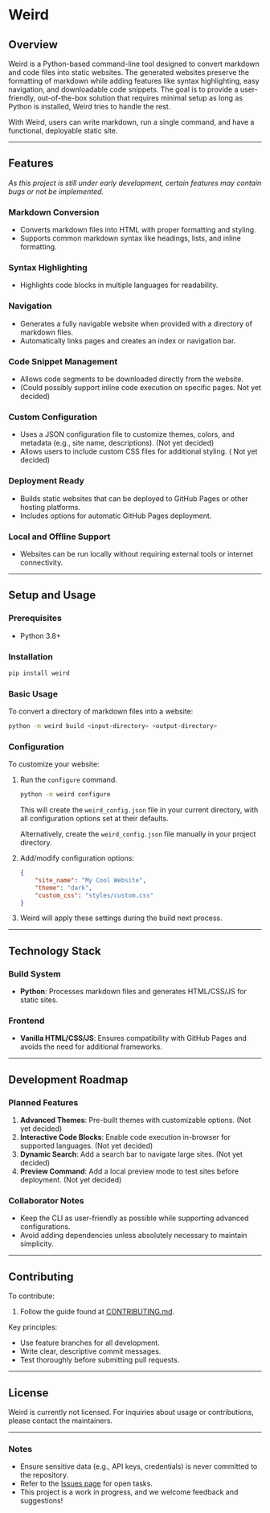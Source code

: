 # **Weird**

## **Overview**
Weird is a Python-based command-line tool designed to convert markdown and code files into static websites. The generated websites preserve the formatting of markdown while adding features like syntax highlighting, easy navigation, and downloadable code snippets. The goal is to provide a user-friendly, out-of-the-box solution that requires minimal setup as long as Python is installed, Weird tries to handle the rest.

With Weird, users can write markdown, run a single command, and have a functional, deployable static site.

---

## **Features**

_As this project is still under early development, certain features may contain bugs or not be implemented._

### **Markdown Conversion**
- Converts markdown files into HTML with proper formatting and styling.
- Supports common markdown syntax like headings, lists, and inline formatting.

### **Syntax Highlighting**
- Highlights code blocks in multiple languages for readability.

### **Navigation**
- Generates a fully navigable website when provided with a directory of markdown files.
- Automatically links pages and creates an index or navigation bar.

### **Code Snippet Management**
- Allows code segments to be downloaded directly from the website.
- (Could possibly support inline code execution on specific pages. Not yet decided)

### **Custom Configuration**
- Uses a JSON configuration file to customize themes, colors, and metadata (e.g., site name, descriptions).  (Not yet decided)
- Allows users to include custom CSS files for additional styling. ( Not yet decided)

### **Deployment Ready**
- Builds static websites that can be deployed to GitHub Pages or other hosting platforms.
- Includes options for automatic GitHub Pages deployment.

### **Local and Offline Support**
- Websites can be run locally without requiring external tools or internet connectivity.

---

## **Setup and Usage**

### **Prerequisites**
- Python 3.8+

### **Installation**  
```bash
pip install weird
```

### **Basic Usage**
To convert a directory of markdown files into a website:
```bash
python -m weird build <input-directory> <output-directory>
```

### **Configuration**
To customize your website:
1. Run the ``configure`` command.
   ```bash
   python -m weird configure
   ```

   This will create the `weird_config.json` file in your current directory, with all configuration options set at their defaults.

   Alternatively, create the `weird_config.json` file manually in your project directory.

2. Add/modify configuration options:
   ```json
   {
       "site_name": "My Cool Website",
       "theme": "dark",
       "custom_css": "styles/custom.css"
   }
   ```
3. Weird will apply these settings during the build next process.

---

## **Technology Stack**

### **Build System**
- **Python**: Processes markdown files and generates HTML/CSS/JS for static sites.

### **Frontend**
- **Vanilla HTML/CSS/JS**: Ensures compatibility with GitHub Pages and avoids the need for additional frameworks.

---

## **Development Roadmap**

### **Planned Features**
1. **Advanced Themes**: Pre-built themes with customizable options. (Not yet decided)
2. **Interactive Code Blocks**: Enable code execution in-browser for supported languages. (Not yet decided)
3. **Dynamic Search**: Add a search bar to navigate large sites. (Not yet decided)
4. **Preview Command**: Add a local preview mode to test sites before deployment. (Not yet decided)

### **Collaborator Notes**
- Keep the CLI as user-friendly as possible while supporting advanced configurations.
- Avoid adding dependencies unless absolutely necessary to maintain simplicity.

---

## **Contributing**
To contribute:
1. Follow the guide found at [CONTRIBUTING.md](CONTRIBUTING.md).

Key principles:
- Use feature branches for all development.
- Write clear, descriptive commit messages.
- Test thoroughly before submitting pull requests.

---

## **License**
Weird is currently not licensed. For inquiries about usage or contributions, please contact the maintainers.

---

### **Notes**
- Ensure sensitive data (e.g., API keys, credentials) is never committed to the repository.
- Refer to the [Issues page](https://github.com/AstromaoLabs/weird/issues) for open tasks.
- This project is a work in progress, and we welcome feedback and suggestions!